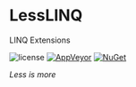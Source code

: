 # LessLINQ
LINQ Extensions

![license](https://img.shields.io/github/license/jellekerkstra/LessLINQ.svg)
[![AppVeyor](https://img.shields.io/appveyor/ci/jellekerkstra/LessLINQ/develop.svg)](https://ci.appveyor.com/project/JelleKerkstra/lesslinq)
[![NuGet](https://img.shields.io/nuget/v/LessLINQ.svg)](https://www.nuget.org/packages/LessLINQ)

*Less is more*